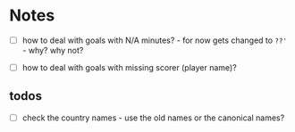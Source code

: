 # Notes


- [ ] how to deal with goals with N/A minutes?
      - for now gets changed to `??'` - why? why not?

- [ ] how to deal with goals with missing scorer (player name)?



## todos

- [ ] check the country names 
      - use the old names or the canonical names?
